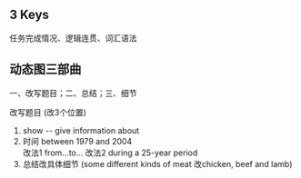 ## 3 Keys
任务完成情况、逻辑连贯、词汇语法

## 动态图三部曲
一、改写题目；二、总结；三、细节

改写题目 (改3个位置)
1. show -- give information about
2. 时间 between 1979 and 2004  
改法1  from...to...
改法2  during a 25-year period
3. 总结改具体细节 (some different kinds of meat 改chicken, beef and lamb)

